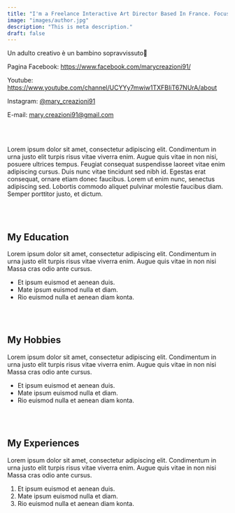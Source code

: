 ```yaml
---
title: "I'm a Freelance Interactive Art Director Based In France. Focusing Accross Branding And Identity"
image: "images/author.jpg"
description: "This is meta description."
draft: false
---
```


Un adulto creativo è un bambino sopravvissuto💫

Pagina Facebook: https://www.facebook.com/marycreazioni91/

Youtube: https://www.youtube.com/channel/UCYYy7mwiw1TXFBIiT67NUrA/about

Instagram: [@mary_creazioni91](https://www.instagram.com/mary_creazioni91)

E-mail: mary.creazioni91@gmail.com

<br>
<br>

Lorem ipsum dolor sit amet, consectetur adipiscing elit. Condimentum in urna justo elit turpis risus vitae viverra enim. Augue quis vitae in non nisi, posuere ultrices tempus. Feugiat consequat suspendisse laoreet vitae enim adipiscing cursus. Duis nunc vitae tincidunt sed nibh id. Egestas erat consequat, ornare etiam donec faucibus. Lorem ut enim nunc, senectus adipiscing sed. Lobortis commodo aliquet pulvinar molestie faucibus diam. Semper porttitor justo, et dictum.

<br>
<br>

## My Education
Lorem ipsum dolor sit amet, consectetur adipiscing elit. Condimentum in urna justo elit turpis risus vitae viverra enim. Augue quis vitae in non nisi Massa cras odio ante cursus.

* Et ipsum euismod et aenean duis.
* Mate ipsum euismod nulla et diam.
* Rio euismod nulla et aenean diam konta.

<br>
<br>

## My Hobbies
Lorem ipsum dolor sit amet, consectetur adipiscing elit. Condimentum in urna justo elit turpis risus vitae viverra enim. Augue quis vitae in non nisi Massa cras odio ante cursus.

* Et ipsum euismod et aenean duis.
* Mate ipsum euismod nulla et diam.
* Rio euismod nulla et aenean diam konta.

<br>
<br>

## My Experiences
Lorem ipsum dolor sit amet, consectetur adipiscing elit. Condimentum in urna justo elit turpis risus vitae viverra enim. Augue quis vitae in non nisi Massa cras odio ante cursus.

1. Et ipsum euismod et aenean duis.
2. Mate ipsum euismod nulla et diam.
3. Rio euismod nulla et aenean diam konta.